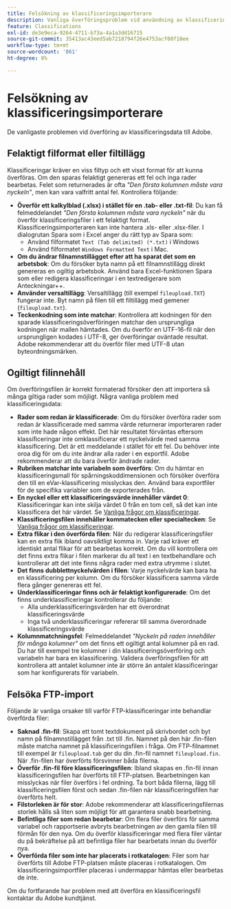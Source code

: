 ```yaml
---
title: Felsökning av klassificeringsimporterare
description: Vanliga överföringsproblem vid användning av klassificeringsimporteraren.
feature: Classifications
exl-id: de3e9eca-9264-4711-b73a-4a1a3dd16715
source-git-commit: 35413ac43eed5ab7218794f26e4753acf08f18ee
workflow-type: tm+mt
source-wordcount: '861'
ht-degree: 0%

---
```


# Felsökning av klassificeringsimporterare

De vanligaste problemen vid överföring av klassificeringsdata till Adobe.

## Felaktigt filformat eller filtillägg

Klassificeringar kräver en viss filtyp och ett visst format för att kunna överföras. Om den sparas felaktigt genereras ett fel och inga rader bearbetas. Felet som returnerades är ofta *&quot;Den första kolumnen måste vara nyckeln&quot;*, men kan vara valfritt antal fel. Kontrollera följande:

* **Överför ett kalkylblad (.xlsx) i stället för en .tab- eller .txt-fil**: Du kan få felmeddelandet *&quot;Den första kolumnen måste vara nyckeln&quot;* när du överför klassificeringsfiler i ett felaktigt format. Klassificeringsimporteraren kan inte hantera .xls- eller .xlsx-filer. I dialogrutan Spara som i Excel anger du rätt typ av Spara som:
   * Använd filformatet `Text (Tab delimited) (*.txt)` i Windows
   * Använd filformatet `Windows Formatted Text` i Mac.
* **Om du ändrar filnamnstillägget efter att ha sparat det som en arbetsbok**: Om du försöker byta namn på ett filnamnstillägg direkt genereras en ogiltig arbetsbok. Använd bara Excel-funktionen Spara som eller redigera klassificeringar i en textredigerare som Anteckningar++.
* **Använder versaltillägg**: Versaltillägg (till exempel `fileupload.TXT`) fungerar inte. Byt namn på filen till ett filtillägg med gemener (`fileupload.txt`).
* **Teckenkodning som inte matchar**: Kontrollera att kodningen för den sparade klassificeringsöverföringen matchar den ursprungliga kodningen när mallen hämtades. Om du överför en UTF-16-fil när den ursprungligen kodades i UTF-8, ger överföringar oväntade resultat. Adobe rekommenderar att du överför filer med UTF-8 utan byteordningsmärken.

## Ogiltigt filinnehåll

Om överföringsfilen är korrekt formaterad försöker den att importera så många giltiga rader som möjligt. Några vanliga problem med klassificeringsdata:

* **Rader som redan är klassificerade**: Om du försöker överföra rader som redan är klassificerade med samma värde returnerar importeraren rader som inte hade någon effekt. Det här resultatet förväntas eftersom klassificeringar inte omklassificerar ett nyckelvärde med samma klassificering. Det är ett meddelande i stället för ett fel. Du behöver inte oroa dig för om du inte ändrar alla rader i en exportfil. Adobe rekommenderar att du bara överför ändrade rader.
* **Rubriken matchar inte variabeln som överförs**: Om du hämtar en klassificeringsmall för spårningskoddimensionen och försöker överföra den till en eVar-klassificering misslyckas den. Använd bara exportfiler för de specifika variabler som de exporterades från.
* **En nyckel eller ett klassificeringsvärde innehåller värdet 0**: Klassificeringar kan inte skilja värdet 0 från en tom cell, så det kan inte klassificera det här värdet. Se [Vanliga frågor om klassificeringar](../faq.md).
* **Klassificeringsfilen innehåller kommatecken eller specialtecken**: Se [Vanliga frågor om klassificeringar](../faq.md).
* **Extra flikar i den överförda filen**: När du redigerar klassificeringsfiler kan en extra flik ibland oavsiktligt komma in. Varje rad kräver ett identiskt antal flikar för att bearbetas korrekt. Om du vill kontrollera om det finns extra flikar i filen markerar du all text i en textbehandlare och kontrollerar att det inte finns några rader med extra utrymme i slutet.
* **Det finns dubblettnyckelvärden i filen**: Varje nyckelvärde kan bara ha en klassificering per kolumn. Om du försöker klassificera samma värde flera gånger genereras ett fel.
* **Underklassificeringar finns och är felaktigt konfigurerade**: Om det finns underklassificeringar kontrollerar du följande:
   * Alla underklassificeringsvärden har ett överordnat klassificeringsvärde
   * Inga två underklassificeringar refererar till samma överordnade klassificeringsvärde
* **Kolumnmatchningsfel**: Felmeddelandet *&quot;Nyckeln på raden innehåller för många kolumner&quot;* om det finns ett ogiltigt antal kolumner på en rad. Du har till exempel tre kolumner i din klassificeringsöverföring och variabeln har bara en klassificering. Validera överföringsfilen för att kontrollera att antalet kolumner inte är större än antalet klassificeringar som har konfigurerats för variabeln.

## Felsöka FTP-import

Följande är vanliga orsaker till varför FTP-klassificeringar inte behandlar överförda filer:

* **Saknad .fin-fil**: Skapa ett tomt textdokument på skrivbordet och byt namn på filnamnstillägget från .txt till .fin. Namnet på den här .fin-filen måste matcha namnet på klassificeringsfilen i fråga. Om FTP-filnamnet till exempel är `fileupload.tab` ger du din .fin-fil namnet `fileupload.fin`. När .fin-filen har överförts försvinner båda filerna.
* **Överför .fin-fil före klassificeringsfilen**: Ibland skapas en .fin-fil innan klassificeringsfilen har överförts till FTP-platsen. Bearbetningen kan misslyckas när filer överförs i fel ordning. Ta bort båda filerna, lägg till klassificeringsfilen först och sedan .fin-filen när klassificeringsfilen har överförts helt.
* **Filstorleken är för stor**: Adobe rekommenderar att klassificeringsfilernas storlek hålls så liten som möjligt för att garantera snabb bearbetning.
* **Befintliga filer som redan bearbetar**: Om flera filer överförs för samma variabel och rapportserie avbryts bearbetningen av den gamla filen till förmån för den nya. Om du överför klassificeringar med flera filer väntar du på bekräftelse på att befintliga filer har bearbetats innan du överför nya.
* **Överförda filer som inte har placerats i rotkatalogen**: Filer som har överförts till Adobe FTP-platsen måste placeras i rotkatalogen. Om klassificeringsimportfiler placeras i undermappar hämtas eller bearbetas de inte.

Om du fortfarande har problem med att överföra en klassificeringsfil kontaktar du Adobe kundtjänst.
